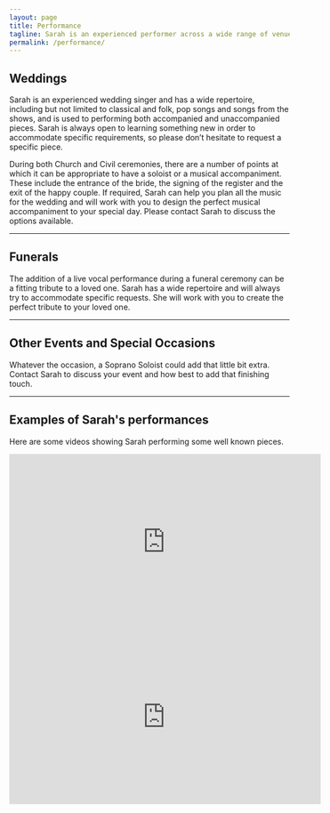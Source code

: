 ```yaml
---
layout: page
title: Performance
tagline: Sarah is an experienced performer across a wide range of venues and events
permalink: /performance/
---
```

## Weddings
Sarah is an experienced wedding singer and has a wide repertoire, including but not limited to classical and folk, pop songs and songs from the shows, and is used to performing both accompanied and unaccompanied pieces. Sarah is always open to learning something new in order to accommodate specific requirements, so please don’t hesitate to request a specific piece. 
 
During both Church and Civil ceremonies, there are a number of points at which it can be appropriate to have a soloist or a musical accompaniment. These include the entrance of the bride, the signing of the register and the exit of the happy couple. If required, Sarah can help you plan all the music for the wedding and will work with you to design the perfect musical accompaniment to your special day. Please contact Sarah to discuss the options available.  

<hr />

## Funerals
The addition of a live vocal performance during a funeral ceremony can be a fitting tribute to a loved one. Sarah has a wide repertoire and will always try to accommodate specific requests. She will work with you to create the perfect tribute to your loved one.  

<hr />

## Other Events and Special Occasions
Whatever the occasion, a Soprano Soloist could add that little bit extra. Contact Sarah to discuss your event and how best to add that finishing touch.  

<hr />

## Examples of Sarah's performances
Here are some videos showing Sarah performing some well known pieces.

<iframe width="560" height="315" src="https://www.youtube.com/embed/Q6VlG763W9o" frameborder="0" allow="accelerometer; autoplay; encrypted-media; gyroscope; picture-in-picture" allowfullscreen></iframe>

<iframe width="560" height="315" src="https://www.youtube.com/embed/hCkW6YOgWCQ" frameborder="0" allow="accelerometer; autoplay; encrypted-media; gyroscope; picture-in-picture" allowfullscreen></iframe>